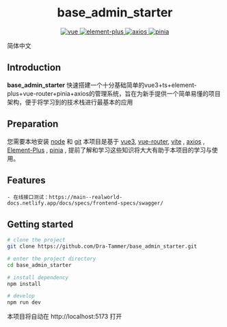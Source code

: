<h1 align="center">base_admin_starter</h1>

<p align="center">
  <a href="https://github.com/vuejs/vue">
    <img src="https://img.shields.io/badge/vue-3.4.29-brightgreen" alt="vue">
  </a>

  <a href="https://github.com/element-plus/element-plus">
    <img src="https://img.shields.io/badge/element_plus-2.7.6-brightgreen" alt="element-plus">
  </a>

  <a href="https://github.com/axios/axios">
    <img src="https://img.shields.io/badge/axios-1.7.2-brightgreen" alt="axios">
  </a>
  <a href="https://github.com/vuejs/pinia">
    <img src="https://img.shields.io/badge/pinia-2.1.7-brightgreen" alt="pinia">
  </a>
</p>

简体中文

## Introduction

**base_admin_starter**
快速搭建一个十分基础简单的vue3+ts+element-plus+vue-router+pinia+axios的管理系统，旨在为新手提供一个简单易懂的项目架构，便于将学习到的技术栈进行最基本的应用

## Preparation

您需要本地安装 [node](https://nodejs.org/) 和 [git](https://git-scm.com/)
本项目是基于 [vue3](https://vuejs.org/),
[vue-router](https://router.vuejs.org/zh-cn/),
[vite](https://vitejs.dev/) ,
[axios](https://github.com/axios/axios) ,
[Element-Plus](https://element-plus.org/zh-CN/) ,
[pinia](https://pinia.vuejs.org/zh/)
, 提前了解和学习这些知识将大大有助于本项目的学习与使用。

## Features

```
- 在线接口测试：https://main--realworld-docs.netlify.app/docs/specs/frontend-specs/swagger/
```

## Getting started

```bash
# clone the project
git clone https://github.com/Dra-Tammer/base_admin_starter.git

# enter the project directory
cd base_admin_starter

# install dependency
npm install

# develop
npm run dev
``` 

本项目将自动在 http://localhost:5173 打开

